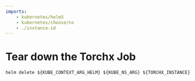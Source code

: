 ```yaml
---
imports:
    - kubernetes/helm3
    - kubernetes/choose/ns
    - ./instance-id
---
```


# Tear down the Torchx Job

```shell
helm delete ${KUBE_CONTEXT_ARG_HELM} ${KUBE_NS_ARG} ${TORCHX_INSTANCE}
```
